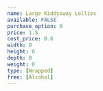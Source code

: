 ```yaml
---
name: Large Kiddysway Lollies
available: FALSE
purchase_option: 0
price: 1.5
cost_price: 0.6
width: 0
height: 0
depth: 0
weight: 0
type: [Wrapped]
free: [Alcohol]
---
```

